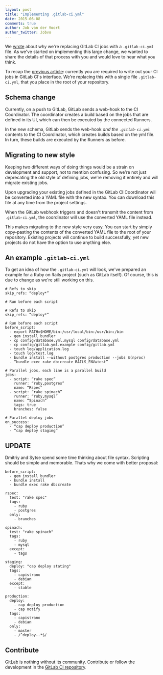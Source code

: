 ```yaml
---
layout: post
title: "Implementing .gitlab-ci.yml"
date: 2015-06-08
comments: true
author: Job van der Voort
author_twitter: Jobvo
---
```


We [wrote] about why we're replacing GitLab CI jobs with a `.gitlab-ci.yml` file.
As we've started on implementing this large change, we wanted to share the details
of that process with you and would love to hear what you think.

<!-- more -->

To recap the [previous article]:
currently you are required to write out your CI jobs in GitLab CI's interface.
We're replacing this with a single file `.gitlab-ci.yml`, that you place in the root
of your repository.

## Schema change

Currently, on a push to GitLab, GitLab sends a web-hook to the CI Coordinator.
The coordinator creates a build based on the jobs that are defined in its UI,
which can then be executed by the connected Runners.

In the new schema, GitLab sends the web-hook _and the `.gitlab-ci.yml`_ contents
to the CI Coordinator, which creates builds based on the yml file. In turn,
these builds are executed by the Runners as before.

## Migrating to new style

Keeping two different ways of doing things would be a strain on development and
support, not to mention confusing. So we're not just deprecating the old style
of defining jobs, we're removing it entirely and will migrate existing jobs.

Upon upgrading your existing jobs defined in the GitLab CI Coordinator will be
converted into a YAML file with the new syntax. You can download this file at any
time from the project settings.

When the GitLab webhook triggers and doesn't transmit the content from `.gitlab-ci.yml`,
the coordinator will use the converted YAML file instead.

This makes migrating to the new style very easy. You can start by simply copy-pasting
the contents of the converted YAML file to the root of your repository. Existing projects
will continue to build successfully, yet new projects do not have the option to
use anything else.

## An example `.gitlab-ci.yml`

To get an idea of how the `.gitlab-ci.yml` will look, we've prepared an example
for a Ruby on Rails project (such as GitLab itself). Of course, this is due to
change as we're still working on this.

```
# Refs to skip
skip_refs: “deploy*”

# Run before each script

# Refs to skip
skip_refs: “deploy*”

# Run before each script
before_script:
  - export PATH=$HOME/bin:/usr/local/bin:/usr/bin:/bin
  - gem install bundler
  - cp config/database.yml.mysql config/database.yml
  - cp config/gitlab.yml.example config/gitlab.yml
  - touch log/application.log
  - touch log/test.log
  - bundle install --without postgres production --jobs $(nproc)
  - “bundle exec rake db:create RAILS_ENV=test”

# Parallel jobs, each line is a parallel build
jobs:
  - script: “rake spec”
    runner: “ruby,postgres”
    name: “Rspec”
  - script: “rake spinach”
    runner: “ruby,mysql”
    name: “Spinach”
    tags: true
    branches: false

# Parallel deploy jobs
on_success:
  - “cap deploy production”
  - “cap deploy staging”
```

## UPDATE

Dmitriy and Sytse spend some time thinking about file syntax. 
Scripting should be simple and memorable. Thats why we come with better proposal:

```
before_script: 
  - gem install bundler
  - bundle install 
  - bundle exec rake db:create

rspec: 
  test: "rake spec"
  tags: 
    - ruby
    - postgres
  only:
    - branches

spinach:
  test: "rake spinach"
  tags: 
    - ruby
    - mysql
  except:
    - tags

staging: 
  deploy: "cap deploy stating"
  tags: 
    - capistrano
    - debian
  except:
    - stable

production:
  deploy: 
    - cap deploy production
    - cap notify
  tags: 
    - capistrano
    - debian
  only:
    - master
    - /^deploy-.*$/
```

## Contribute

GitLab is nothing without its community.
Contribute or follow the development in the [GitLab CI repository].

[wrote]: https://about.gitlab.com/2015/05/06/why-were-replacing-gitlab-ci-jobs-with-gitlab-ci-dot-yml/
[previous article]: https://about.gitlab.com/2015/05/06/why-were-replacing-gitlab-ci-jobs-with-gitlab-ci-dot-yml/
[GitLab CI repository]: https://gitlab.com/gitlab-org/gitlab-ci/commit/c2c9236cde807e98ff9571f8d23ac4def75eb9ba